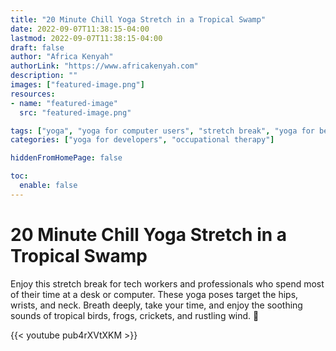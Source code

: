 ```yaml
---
title: "20 Minute Chill Yoga Stretch in a Tropical Swamp"
date: 2022-09-07T11:38:15-04:00
lastmod: 2022-09-07T11:38:15-04:00
draft: false
author: "Africa Kenyah"
authorLink: "https://www.africakenyah.com"
description: ""
images: ["featured-image.png"]
resources:
- name: "featured-image"
  src: "featured-image.png"

tags: ["yoga", "yoga for computer users", "stretch break", "yoga for beginners"]
categories: ["yoga for developers", "occupational therapy"]

hiddenFromHomePage: false

toc:
  enable: false
---
```


# 20 Minute Chill Yoga Stretch in a Tropical Swamp

Enjoy this stretch break for tech workers and professionals who spend most of their time at a desk or computer.  These yoga poses target the hips, wrists, and neck. Breath deeply, take your time, and enjoy the soothing sounds of tropical birds, frogs, crickets, and rustling wind. 💙

{{< youtube pub4rXVtXKM >}}